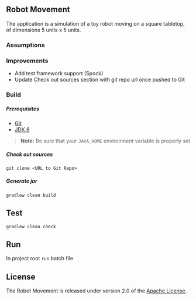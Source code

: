 ## Robot Movement

The application is a simulation of a toy robot moving on a square
tabletop, of dimensions 5 units x 5 units.

### Assumptions


### Improvements
* Add test framework support (Spock)
* Update Check out sources section with git repo url once pushed to Git

 
### Build

##### Prerequisites
* [Git][]
* [JDK 8][JDK8]

> **Note:** Be sure that your `JAVA_HOME` environment variable is properly set

##### Check out sources
`git clone <URL to Git Repo>`

##### Generate jar

`gradlew clean build`

## Test

`gradlew clean check`

## Run

In project root `run` batch file


## License
The Robot Movement is released under version 2.0 of the [Apache License][].


[Git]: http://help.github.com/set-up-git-redirect
[JDK8]: http://www.oracle.com/technetwork/java/javase/downloads
[Apache License]: http://www.apache.org/licenses/LICENSE-2.0